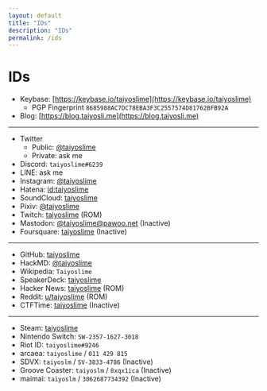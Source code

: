 ```yaml
---
layout: default
title: "IDs"
description: "IDs"
permalink: /ids
---
```


# IDs

- Keybase: [https://keybase.io/taiyoslime](https://keybase.io/taiyoslime)
    - PGP Fingerprint `8685988AC7DC78EBA3F3C2557574D81762BFB92A`
- Blog: [https://blog.taiyosli.me](https://blog.taiyosli.me)

--- 

- Twitter
    - Public: [@taiyoslime](https://twitter.com/home)
    - Private: ask me
- Discord: `taiyoslime#6239`
- LINE: ask me
- Instagram: [@taiyoslime](https://www.instagram.com/taiyoslime/)
- Hatena: [id:taiyoslime](https://profile.hatena.ne.jp/taiyoslime/)
- SoundCloud: [taiyoslime](https://soundcloud.com/taiyoslime)
- Pixiv: [@taiyoslime](https://www.pixiv.net/users/18524104)
- Twitch: [taiyoslime](https://www.twitch.tv/taiyoslime) (ROM)
- Mastodon: [@taiyoslime@pawoo.net](https://pawoo.net/@taiyoslime) (Inactive)
- Foursquare: [taiyoslime](https://ja.foursquare.com/taiyoslime) (Inactive)

<!-- 
- YouTube: https://www.youtube.com/c/taiyoslime
- Facebook: (Inactive)
- TikTok: https://www.tiktok.com/@taiyoslime (Inactive)
-->

---

- GitHub: [taiyoslime](https://github.com/taiyoslime)
- HackMD: [@taiyoslime](https://hackmd.io/@taiyoslime)
- Wikipedia: `Taiyoslime`
- SpeakerDeck: [taiyoslime](https://speakerdeck.com/taiyoslime)
- Hacker News: [taiyoslime](https://news.ycombinator.com/user?id=taiyoslime) (ROM)
- Reddit: [u/taiyoslime](https://www.reddit.com/user/taiyoslime/) (ROM)
- CTFTime: [taiyoslime](https://ctftime.org/user/17091) (Inactive)

<!--
- Qiita: https://qiita.com/taiyoslime (Inactive)
- AtCoder: https://atcoder.jp/users/taiyoslime (Inactive)
- AOJ: https://onlinejudge.u-aizu.ac.jp/status/users/taiyoslime (Inactive)
-->

---

- Steam: [taiyoslime](https://steamcommunity.com/id/taiyoslime)
- Nintendo Switch: `SW-2357-1627-3018`
- Riot ID: `taiyoslime#9246`
- arcaea: `taiyoslime` / `011 429 815`
- SDVX: `taiyoslm` / `SV-3833-4786` (Inactive)
- Groove Coaster: `taiyoslm` / `8xqx1ica` (Inactive)
- maimai: `taiyoslm` / `3062687734392` (Inactive)